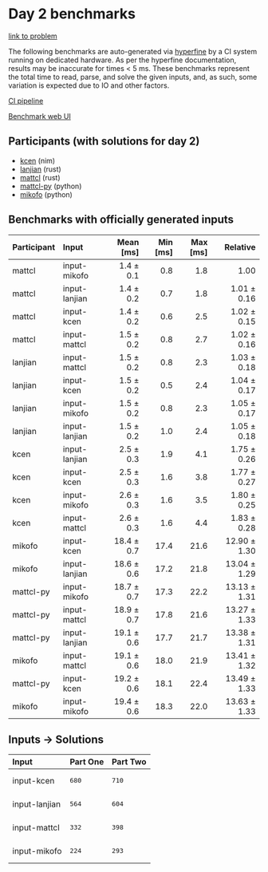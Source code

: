 # Day 2 benchmarks

[link to problem](https://adventofcode.com/2024/day/2)

The following benchmarks are auto-generated via
[hyperfine](https://github.com/sharkdp/hyperfine) by a CI system running on
dedicated hardware. As per the hyperfine documentation, results may be
inaccurate for times < 5 ms. These benchmarks represent the total time to read,
parse, and solve the given inputs, and, as such, some variation is expected due
to IO and other factors.

[CI pipeline](http://ci.papercode.net:8080/teams/main/pipelines/aoc2024)

[Benchmark web UI](https://aoc.ancalagon.black)


## Participants (with solutions for day 2)

- [kcen](https://github.com/kcen/aoc2024) (nim)
- [lanjian](https://github.com/lanjian/aoc-2024) (rust)
- [mattcl](https://github.com/mattcl/aoc2024) (rust)
- [mattcl-py](https://github.com/mattcl/aoc2024-py) (python)
- [mikofo](https://github.com/mikofo/aoc2024) (python)


## Benchmarks with officially generated inputs

| Participant | Input | Mean [ms] | Min [ms] | Max [ms] | Relative |
|:---|:---|---:|---:|---:|---:|
| mattcl | input-mikofo | 1.4 ± 0.1 | 0.8 | 1.8 | 1.00 |
| mattcl | input-lanjian | 1.4 ± 0.2 | 0.7 | 1.8 | 1.01 ± 0.16 |
| mattcl | input-kcen | 1.4 ± 0.2 | 0.6 | 2.5 | 1.02 ± 0.15 |
| mattcl | input-mattcl | 1.5 ± 0.2 | 0.8 | 2.7 | 1.02 ± 0.16 |
| lanjian | input-mattcl | 1.5 ± 0.2 | 0.8 | 2.3 | 1.03 ± 0.18 |
| lanjian | input-kcen | 1.5 ± 0.2 | 0.5 | 2.4 | 1.04 ± 0.17 |
| lanjian | input-mikofo | 1.5 ± 0.2 | 0.8 | 2.3 | 1.05 ± 0.17 |
| lanjian | input-lanjian | 1.5 ± 0.2 | 1.0 | 2.4 | 1.05 ± 0.18 |
| kcen | input-lanjian | 2.5 ± 0.3 | 1.9 | 4.1 | 1.75 ± 0.26 |
| kcen | input-kcen | 2.5 ± 0.3 | 1.6 | 3.8 | 1.77 ± 0.27 |
| kcen | input-mikofo | 2.6 ± 0.3 | 1.6 | 3.5 | 1.80 ± 0.25 |
| kcen | input-mattcl | 2.6 ± 0.3 | 1.6 | 4.4 | 1.83 ± 0.28 |
| mikofo | input-kcen | 18.4 ± 0.7 | 17.4 | 21.6 | 12.90 ± 1.30 |
| mikofo | input-lanjian | 18.6 ± 0.6 | 17.2 | 21.8 | 13.04 ± 1.29 |
| mattcl-py | input-mikofo | 18.7 ± 0.7 | 17.3 | 22.2 | 13.13 ± 1.31 |
| mattcl-py | input-mattcl | 18.9 ± 0.7 | 17.8 | 21.6 | 13.27 ± 1.33 |
| mattcl-py | input-lanjian | 19.1 ± 0.6 | 17.7 | 21.7 | 13.38 ± 1.31 |
| mikofo | input-mattcl | 19.1 ± 0.6 | 18.0 | 21.9 | 13.41 ± 1.32 |
| mattcl-py | input-kcen | 19.2 ± 0.6 | 18.1 | 22.4 | 13.49 ± 1.33 |
| mikofo | input-mikofo | 19.4 ± 0.6 | 18.3 | 22.0 | 13.63 ± 1.33 |


## Inputs -> Solutions

| Input | Part One | Part Two |
|:---|:---|:---|
|input-kcen|<pre>680</pre>|<pre>710</pre>|
|input-lanjian|<pre>564</pre>|<pre>604</pre>|
|input-mattcl|<pre>332</pre>|<pre>398</pre>|
|input-mikofo|<pre>224</pre>|<pre>293</pre>|